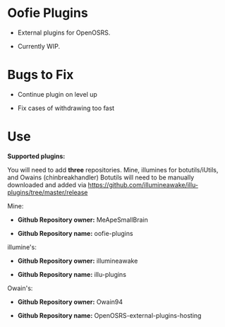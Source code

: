 # Oofie Plugins

- External plugins for OpenOSRS.

- Currently WIP.

# Bugs to Fix

- Continue plugin on level up

- Fix cases of withdrawing too fast

# Use

**Supported plugins:**

You will need to add **three** repositories. Mine, illumines for botutils/iUtils, and Owains (chinbreakhandler)
Botutils will need to be manually downloaded and added via https://github.com/illumineawake/illu-plugins/tree/master/release

Mine:

- **Github Repository owner:** MeApeSmallBrain

- **Github Repository name:** oofie-plugins

illumine's:

- **Github Repository owner:** illumineawake

- **Github Repository name:** illu-plugins

Owain's:

- **Github Repository owner:** Owain94

- **Github Repository name:** OpenOSRS-external-plugins-hosting
